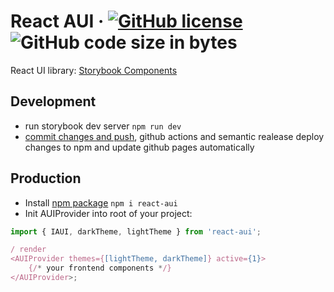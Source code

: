 # React AUI &middot; [![GitHub license](https://img.shields.io/badge/license-MIT-blue.svg)](https://github.com/iZemil/react-aui/blob/master/LICENSE) ![GitHub code size in bytes](https://img.shields.io/github/languages/code-size/izemil/react-aui)

React UI library: [Storybook Components](https://izemil.github.io/react-aui/)

## Development

-   run storybook dev server `npm run dev`
-   [commit changes and push](https://semantic-release.gitbook.io/semantic-release/), github actions and semantic realease deploy changes to npm and update github pages automatically

## Production

-   Install [npm package](https://www.npmjs.com/package/react-aui) `npm i react-aui`
-   Init AUIProvider into root of your project:

```jsx
import { IAUI, darkTheme, lightTheme } from 'react-aui';

/ render
<AUIProvider themes={[lightTheme, darkTheme]} active={1}>
	{/* your frontend components */}
</AUIProvider>;
```
